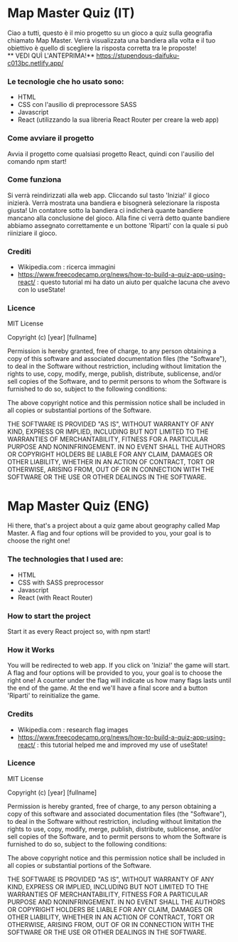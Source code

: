# Map Master Quiz (IT)
Ciao a tutti, questo è il mio progetto su un gioco a quiz sulla geografia chiamato Map Master.
Verrà visualizzata una bandiera alla volta e il tuo obiettivo è quello di scegliere la risposta corretta tra le proposte!  
** VEDI QUÌ L'ANTEPRIMA!** https://stupendous-daifuku-c013bc.netlify.app/
### Le tecnologie che ho usato sono:
* HTML
* CSS con l'ausilio di preprocessore SASS
* Javascript
* React (utilizzando la sua libreria React Router per creare la web app)
### Come avviare il progetto
Avvia il progetto come qualsiasi progetto React, quindi con l'ausilio del comando npm start!
### Come funziona
Si verrà reindirizzati alla web app. 
Cliccando sul tasto 'Inizia!' il gioco inizierà. Verrà mostrata una bandiera e bisognerà selezionare la risposta giusta!
Un contatore sotto la bandiera ci indicherà quante bandiere mancano alla conclusione del gioco.
Alla fine ci verrà detto quante bandiere abbiamo assegnato correttamente e un bottone 'Riparti' con la quale si può riiniziare il gioco.
### Crediti
* Wikipedia.com : ricerca immagini
* https://www.freecodecamp.org/news/how-to-build-a-quiz-app-using-react/ : questo tutorial mi ha dato un aiuto per qualche lacuna che avevo con lo useState!
### Licence
MIT License

Copyright (c) [year] [fullname]

Permission is hereby granted, free of charge, to any person obtaining a copy
of this software and associated documentation files (the "Software"), to deal
in the Software without restriction, including without limitation the rights
to use, copy, modify, merge, publish, distribute, sublicense, and/or sell
copies of the Software, and to permit persons to whom the Software is
furnished to do so, subject to the following conditions:

The above copyright notice and this permission notice shall be included in all
copies or substantial portions of the Software.

THE SOFTWARE IS PROVIDED "AS IS", WITHOUT WARRANTY OF ANY KIND, EXPRESS OR
IMPLIED, INCLUDING BUT NOT LIMITED TO THE WARRANTIES OF MERCHANTABILITY,
FITNESS FOR A PARTICULAR PURPOSE AND NONINFRINGEMENT. IN NO EVENT SHALL THE
AUTHORS OR COPYRIGHT HOLDERS BE LIABLE FOR ANY CLAIM, DAMAGES OR OTHER
LIABILITY, WHETHER IN AN ACTION OF CONTRACT, TORT OR OTHERWISE, ARISING FROM,
OUT OF OR IN CONNECTION WITH THE SOFTWARE OR THE USE OR OTHER DEALINGS IN THE
SOFTWARE.


# Map Master Quiz (ENG)
Hi there, that's a project about a quiz game about geography called Map Master.
A flag and four options will be provided to you, your goal is to choose the right one!
### The technologies that I used are:
* HTML
* CSS with SASS preprocessor
* Javascript
* React (with React Router)
### How to start the project
Start it as every React project so, with npm start!
### How it Works
You will be redirected to web app. 
If you click on 'Inizia!' the game will start. A flag and four options will be provided to you, your goal is to choose the right one!
A counter under the flag will indicate us how many flags lasts until the end of the game.
At the end we'll have a final score and a button 'Riparti' to reinitialize the game.
### Credits
* Wikipedia.com : research flag images
* https://www.freecodecamp.org/news/how-to-build-a-quiz-app-using-react/ : this tutorial helped me and improved my use of useState!
### Licence
MIT License

Copyright (c) [year] [fullname]

Permission is hereby granted, free of charge, to any person obtaining a copy
of this software and associated documentation files (the "Software"), to deal
in the Software without restriction, including without limitation the rights
to use, copy, modify, merge, publish, distribute, sublicense, and/or sell
copies of the Software, and to permit persons to whom the Software is
furnished to do so, subject to the following conditions:

The above copyright notice and this permission notice shall be included in all
copies or substantial portions of the Software.

THE SOFTWARE IS PROVIDED "AS IS", WITHOUT WARRANTY OF ANY KIND, EXPRESS OR
IMPLIED, INCLUDING BUT NOT LIMITED TO THE WARRANTIES OF MERCHANTABILITY,
FITNESS FOR A PARTICULAR PURPOSE AND NONINFRINGEMENT. IN NO EVENT SHALL THE
AUTHORS OR COPYRIGHT HOLDERS BE LIABLE FOR ANY CLAIM, DAMAGES OR OTHER
LIABILITY, WHETHER IN AN ACTION OF CONTRACT, TORT OR OTHERWISE, ARISING FROM,
OUT OF OR IN CONNECTION WITH THE SOFTWARE OR THE USE OR OTHER DEALINGS IN THE
SOFTWARE.
